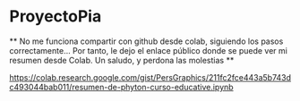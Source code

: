 # ProyectoPia

** No me funciona compartir con github desde colab, siguiendo los pasos correctamente... Por tanto, le dejo el enlace público donde se puede ver mi resumen desde Colab.
Un saludo, y perdona las molestias **

https://colab.research.google.com/gist/PersGraphics/211fc2fce443a5b743dc493044bab011/resumen-de-phyton-curso-educative.ipynb

